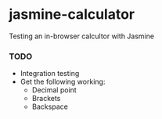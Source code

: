 # jasmine-calculator
Testing an in-browser calcultor with Jasmine

### TODO
- Integration testing
- Get the following working:
	- Decimal point
	- Brackets
	- Backspace
